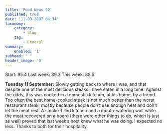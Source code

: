 ```yaml
---
title: 'Food News 62'
published: true
date: '11-09-2007 04:34'
taxonomy:
    category:
        - blog
    tag:
        - General
summary:
    enabled: '1'
subhead: " "
header_image: '0'
---
```


Start: 95.4 Last week: 89.3 This week: 88.5

**Tuesday 11 September:** Slowly getting back to where I was, and that despite one of the most delicious steaks I have eaten in a long time. Against the odds, this was cooked in a domestic kitchen, at his home, by a friend. Too often the best home-cooked steak is not much better than the worst restaurant steak, mostly because people don’t use enough heat and don’t let the meat rest. A smoke-filled kitchen and a mouth-watering wait while the meat recovered on a board (there were other things to do, which is just as well) proved that last week’s host knew what he was doing. I expected no less. Thanks to both for their hospitality.
